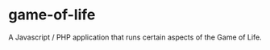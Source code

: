 game-of-life
============

A Javascript / PHP application that runs certain aspects of the Game of Life.